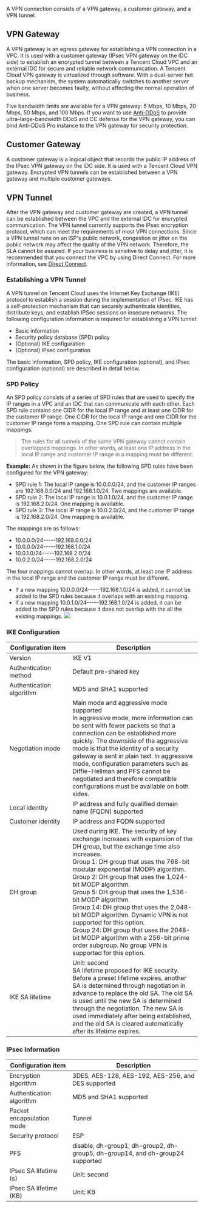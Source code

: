 A VPN connection consists of a VPN gateway, a customer gateway, and a VPN tunnel.
## VPN Gateway

A VPN gateway is an egress gateway for establishing a VPN connection in a VPC. It is used with a customer gateway (IPsec VPN gateway on the IDC side) to establish an encrypted tunnel between a Tencent Cloud VPC and an external IDC for secure and reliable network communication. A Tencent Cloud VPN gateway is virtualized through software. With a dual-server hot backup mechanism, the system automatically switches to another server when one server becomes faulty, without affecting the normal operation of business.

Five bandwidth limits are available for a VPN gateway: 5 Mbps, 10 Mbps, 20 Mbps, 50 Mbps, and 100 Mbps.
If you want to use [Anti-DDoS](https://intl.cloud.tencent.com/document/product/297) to provide ultra-large-bandwidth DDoS and CC defense for the VPN gateway, you can bind Anti-DDoS Pro instance to the VPN gateway for security protection.

## Customer Gateway
A customer gateway is a logical object that records the public IP address of the IPsec VPN gateway on the IDC side. It is used with a Tencent Cloud VPN gateway. Encrypted VPN tunnels can be established between a VPN gateway and multiple customer gateways.

## VPN Tunnel
After the VPN gateway and customer gateway are created, a VPN tunnel can be established between the VPC and the external IDC for encrypted communication. The VPN tunnel currently supports the IPsec encryption protocol, which can meet the requirements of most VPN connections.
Since a VPN tunnel runs on an ISP's public network, congestion or jitter on the public network may affect the quality of the VPN network. Therefore, the SLA cannot be assured. If your business is sensitive to delay and jitter, it is recommended that you connect the VPC by using Direct Connect. For more information, see [Direct Connect](https://intl.cloud.tencent.com/product/dc.html).

### Establishing a VPN Tunnel
A VPN tunnel on Tencent Cloud uses the Internet Key Exchange (IKE) protocol to establish a session during the implementation of IPsec. IKE has a self-protection mechanism that can securely authenticate identities, distribute keys, and establish IPSec sessions on insecure networks.
The following configuration information is required for establishing a VPN tunnel:
- Basic information
- Security policy database (SPD) policy
- (Optional) IKE configuration
- (Optional) IPsec configuration

The basic information, SPD policy, IKE configuration (optional), and IPsec configuration (optional) are described in detail below.
### SPD Policy
An SPD policy consists of a series of SPD rules that are used to specify the IP ranges in a VPC and an IDC that can communicate with each other. Each SPD rule contains one CIDR for the local IP range and at least one CIDR for the customer IP range. One CIDR for the local IP range and one CIDR for the customer IP range form a mapping. One SPD rule can contain multiple mappings.
> The rules for all tunnels of the same VPN gateway cannot contain overlapped mappings. In other words, at least one IP address in the local IP range and customer IP range in a mapping must be different.

**Example:**
As shown in the figure below, the following SPD rules have been configured for the VPN gateway:
 - SPD rule 1: The local IP range is 10.0.0.0/24, and the customer IP ranges are 192.168.0.0/24 and 192.168.1.0/24. Two mappings are available.
 - SPD rule 2: The local IP range is 10.0.1.0/24, and the customer IP range is 192.168.2.0/24. One mapping is available.
 - SPD rule 3: The local IP range is 10.0.2.0/24, and the customer IP range is 192.168.2.0/24. One mapping is available.
 
The mappings are as follows:
 - 10.0.0.0/24-----192.168.0.0/24
 - 10.0.0.0/24-----192.168.1.0/24
 - 10.0.1.0/24-----192.168.2.0/24
 - 10.0.2.0/24-----192.168.2.0/24

The four mappings cannot overlap. In other words, at least one IP address in the local IP range and the customer IP range must be different.
- If a new mapping 10.0.0.0/24-----192.168.1.0/24 is added, it cannot be added to the SPD rules because it overlaps with an existing mapping.
- If a new mapping 10.0.1.0/24-----192.168.1.0/24 is added, it can be added to the SPD rules because it does not overlap with the all the existing mappings.
![](https://main.qcloudimg.com/raw/802efcd114423a1d07cbc058c5b062ca.png)

### IKE Configuration
<style> table th:first-of-type { width: 150px; } </style>

| Configuration item | Description |
| --------------- | ---------------------------------------- |
| Version | IKE V1 |
| Authentication method | Default pre-shared key |
| Authentication algorithm | MD5 and SHA1 supported |
| Negotiation mode | Main mode and aggressive mode supported<br/>In aggressive mode, more information can be sent with fewer packets so that a connection can be established more quickly. The downside of the aggressive mode is that the identity of a security gateway is sent in plain text. In aggressive mode, configuration parameters such as Diffie-Hellman and PFS cannot be negotiated and therefore compatible configurations must be available on both sides. |
| Local identity | IP address and fully qualified domain name (FQDN) supported |
| Customer identity | IP address and FQDN supported |
| DH group | Used during IKE. The security of key exchange increases with expansion of the DH group, but the exchange time also increases.<br/>Group 1: DH group that uses the 768-bit modular exponential (MODP) algorithm.<br/>Group 2: DH group that uses the 1,024-bit MODP algorithm.<br/>Group 5: DH group that uses the 1,536-bit MODP algorithm.<br/>Group 14: DH group that uses the 2,048-bit MODP algorithm. Dynamic VPN is not supported for this option.<br/>Group 24: DH group that uses the 2048-bit MODP algorithm with a 256-bit prime order subgroup. No group VPN is supported for this option. |
| IKE SA lifetime | Unit: second<br/>SA lifetime proposed for IKE security. Before a preset lifetime expires, another SA is determined through negotiation in advance to replace the old SA. The old SA is used until the new SA is determined through the negotiation. The new SA is used immediately after being established, and the old SA is cleared automatically after its lifetime expires. |

### IPsec Information
<style> table th:first-of-type { width: 150px; } </style>

| Configuration item | Description |
| --------------------- | ---------------------------------------- |
| Encryption algorithm | 3DES, AES-128, AES-192, AES-256, and DES supported |
| Authentication algorithm | MD5 and SHA1 supported |
| Packet encapsulation mode | Tunnel |
| Security protocol | ESP |
| PFS |disable, dh-group1, dh-group2, dh-group5, dh-group14, and dh-group24 supported |
| IPsec SA lifetime (s)  | Unit: second |
| IPsec SA lifetime (KB)  | Unit: KB |


